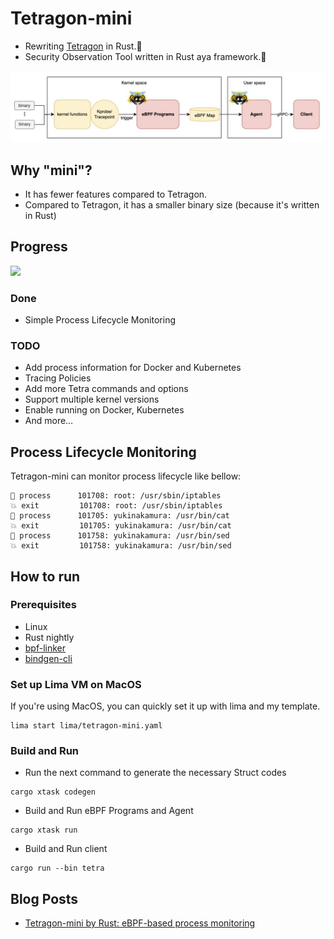 # Tetragon-mini
- Rewriting [Tetragon](https://github.com/cilium/tetragon) in Rust.🦀
- Security Observation Tool written in Rust aya framework.🐝

<img src="docs/images/architecture.png" width="600">

## Why "mini"?
- It has fewer features compared to Tetragon.
- Compared to Tetragon, it has a smaller binary size (because it's written in Rust)

## Progress
![](https://geps.dev/progress/10)
### Done
- Simple Process Lifecycle Monitoring

### TODO
-	Add process information for Docker and Kubernetes
-	Tracing Policies
-	Add more Tetra commands and options
-	Support multiple kernel versions
-	Enable running on Docker, Kubernetes
-	And more…

## Process Lifecycle Monitoring
Tetragon-mini can monitor process lifecycle like bellow:
```
🚀 process      101708: root: /usr/sbin/iptables
💥 exit         101708: root: /usr/sbin/iptables
🚀 process      101705: yukinakamura: /usr/bin/cat
💥 exit         101705: yukinakamura: /usr/bin/cat
🚀 process      101758: yukinakamura: /usr/bin/sed
💥 exit         101758: yukinakamura: /usr/bin/sed
```

## How to run
### Prerequisites
- Linux
- Rust nightly
- [bpf-linker](https://github.com/aya-rs/bpf-linker)
- [bindgen-cli](https://rust-lang.github.io/rust-bindgen/command-line-usage.html)

### Set up Lima VM on MacOS
If you're using MacOS, you can quickly set it up with lima and my template.
```
lima start lima/tetragon-mini.yaml
```

### Build and Run
- Run the next command to generate the necessary Struct codes
```
cargo xtask codegen
```
- Build and Run eBPF Programs and Agent
```
cargo xtask run
```
- Build and Run client
```
cargo run --bin tetra
```

## Blog Posts
- [Tetragon-mini by Rust: eBPF-based process monitoring](https://yuki-nakamura.com/2024/12/27/tetragon-mini-by-rust-ebpf-based-process-monitoring/)
